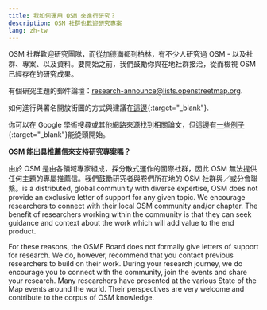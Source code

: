 ```yaml
---
title: 我如何運用 OSM 來進行研究？
description: OSM 社群也歡迎研究專案
lang: zh-tw
---
```


OSM 社群歡迎研究團隊，而從加德滿都到柏林，有不少人研究過 OSM - 以及社群、專案、以及資料。要開始之前，我們鼓勵你與在地社群接洽，從而檢視 OSM 已經存在的研究成果。

有個研究主題的郵件論壇：<a href="mailto:research-announce@lists.openstreetmap.org">research-announce@lists.openstreetmap.org</a>.

如何進行與署名開放街圖的方式與建議在[這邊](https://wiki.openstreetmap.org/wiki/Researcher_Information){:target="_blank"}.

你可以在 Google 學術搜尋或其他網路來源找到相關論文，但這邊有[一些例子](https://wiki.openstreetmap.org/wiki/Research){:target="_blank"}能從頭開始。

**OSM 能出具推薦信來支持研究專案嗎？**

由於 OSM 是由各領域專家組成，採分散式運作的國際社群，因此 OSM 無法提供任何主題的專屬推薦信。我們鼓勵研究者與卷們所在地的 OSM 社群與／或分會聯繫。is a distributed, global community with diverse expertise, OSM does not provide an exclusive letter of support for any given topic. We encourage researchers to connect with their local OSM community and/or chapter. The benefit of researchers working within the community is that they can seek guidance and context about the work which will add value to the end product.

For these reasons, the OSMF Board does not formally give letters of support for research. We do, however, recommend that you contact previous researchers to build on their work. During your research journey, we do encourage you to connect with the community, join the events and share your research. Many researchers have presented at the various State of the Map events around the world. Their perspectives are very welcome and contribute to the corpus of OSM knowledge.
